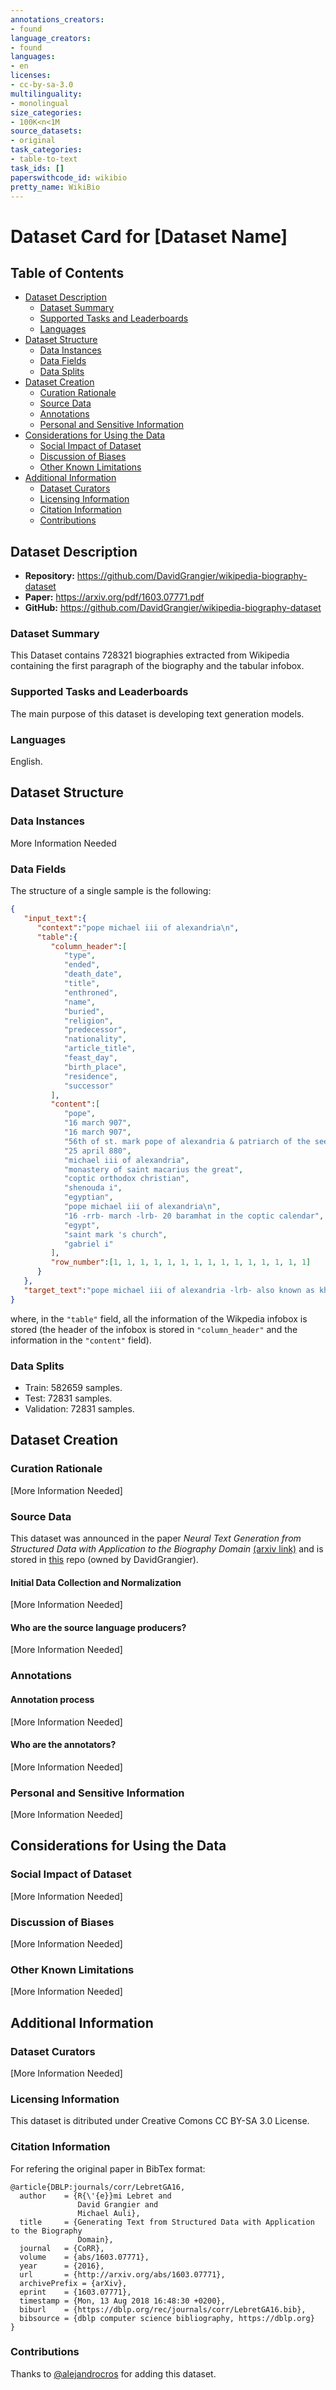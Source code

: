 ```yaml
---
annotations_creators:
- found
language_creators:
- found
languages:
- en
licenses:
- cc-by-sa-3.0
multilinguality:
- monolingual
size_categories:
- 100K<n<1M
source_datasets:
- original
task_categories:
- table-to-text
task_ids: []
paperswithcode_id: wikibio
pretty_name: WikiBio
---
```


# Dataset Card for [Dataset Name]

## Table of Contents
- [Dataset Description](#dataset-description)
  - [Dataset Summary](#dataset-summary)
  - [Supported Tasks and Leaderboards](#supported-tasks-and-leaderboards)
  - [Languages](#languages)
- [Dataset Structure](#dataset-structure)
  - [Data Instances](#data-instances)
  - [Data Fields](#data-fields)
  - [Data Splits](#data-splits)
- [Dataset Creation](#dataset-creation)
  - [Curation Rationale](#curation-rationale)
  - [Source Data](#source-data)
  - [Annotations](#annotations)
  - [Personal and Sensitive Information](#personal-and-sensitive-information)
- [Considerations for Using the Data](#considerations-for-using-the-data)
  - [Social Impact of Dataset](#social-impact-of-dataset)
  - [Discussion of Biases](#discussion-of-biases)
  - [Other Known Limitations](#other-known-limitations)
- [Additional Information](#additional-information)
  - [Dataset Curators](#dataset-curators)
  - [Licensing Information](#licensing-information)
  - [Citation Information](#citation-information)
  - [Contributions](#contributions)

## Dataset Description

- **Repository:** https://github.com/DavidGrangier/wikipedia-biography-dataset
- **Paper:** https://arxiv.org/pdf/1603.07771.pdf
- **GitHub:** https://github.com/DavidGrangier/wikipedia-biography-dataset

### Dataset Summary

This Dataset contains 728321 biographies extracted from Wikipedia containing the first paragraph of the biography and the tabular infobox.
### Supported Tasks and Leaderboards

The main purpose of this dataset is developing text generation models.

### Languages

English.

## Dataset Structure

### Data Instances

More Information Needed

### Data Fields

The structure of a single sample is the following:
```json
{
   "input_text":{
      "context":"pope michael iii of alexandria\n",
      "table":{
         "column_header":[
            "type",
            "ended",
            "death_date",
            "title",
            "enthroned",
            "name",
            "buried",
            "religion",
            "predecessor",
            "nationality",
            "article_title",
            "feast_day",
            "birth_place",
            "residence",
            "successor"
         ],
         "content":[
            "pope",
            "16 march 907",
            "16 march 907",
            "56th of st. mark pope of alexandria & patriarch of the see",
            "25 april 880",
            "michael iii of alexandria",
            "monastery of saint macarius the great",
            "coptic orthodox christian",
            "shenouda i",
            "egyptian",
            "pope michael iii of alexandria\n",
            "16 -rrb- march -lrb- 20 baramhat in the coptic calendar",
            "egypt",
            "saint mark 's church",
            "gabriel i"
         ],
         "row_number":[1, 1, 1, 1, 1, 1, 1, 1, 1, 1, 1, 1, 1, 1, 1]
      }
   },
   "target_text":"pope michael iii of alexandria -lrb- also known as khail iii -rrb- was the coptic pope of alexandria and patriarch of the see of st. mark -lrb- 880 -- 907 -rrb- .\nin 882 , the governor of egypt , ahmad ibn tulun , forced khail to pay heavy contributions , forcing him to sell a church and some attached properties to the local jewish community .\nthis building was at one time believed to have later become the site of the cairo geniza .\n"
}
```
where, in the `"table"` field, all the information of the Wikpedia infobox is stored (the header of the infobox is stored in `"column_header"` and the information in the `"content"` field).
### Data Splits

- Train: 582659 samples.
- Test: 72831 samples.
- Validation: 72831 samples.
## Dataset Creation

### Curation Rationale

[More Information Needed]

### Source Data
This dataset was announced in the paper <em>Neural Text Generation from Structured Data with Application to the Biography Domain</em> [(arxiv link)](https://arxiv.org/pdf/1603.07771.pdf) and is stored in [this](https://github.com/DavidGrangier/wikipedia-biography-dataset) repo (owned by DavidGrangier).
#### Initial Data Collection and Normalization

[More Information Needed]

#### Who are the source language producers?

[More Information Needed]

### Annotations

#### Annotation process

[More Information Needed]

#### Who are the annotators?

[More Information Needed]

### Personal and Sensitive Information

[More Information Needed]

## Considerations for Using the Data

### Social Impact of Dataset

[More Information Needed]

### Discussion of Biases

[More Information Needed]

### Other Known Limitations

[More Information Needed]

## Additional Information

### Dataset Curators

[More Information Needed]

### Licensing Information

This dataset is ditributed under Creative Comons CC BY-SA 3.0 License.
### Citation Information

For refering the original paper in BibTex format:

```
@article{DBLP:journals/corr/LebretGA16,
  author    = {R{\'{e}}mi Lebret and
               David Grangier and
               Michael Auli},
  title     = {Generating Text from Structured Data with Application to the Biography
               Domain},
  journal   = {CoRR},
  volume    = {abs/1603.07771},
  year      = {2016},
  url       = {http://arxiv.org/abs/1603.07771},
  archivePrefix = {arXiv},
  eprint    = {1603.07771},
  timestamp = {Mon, 13 Aug 2018 16:48:30 +0200},
  biburl    = {https://dblp.org/rec/journals/corr/LebretGA16.bib},
  bibsource = {dblp computer science bibliography, https://dblp.org}
}
```

### Contributions

Thanks to [@alejandrocros](https://github.com/alejandrocros) for adding this dataset.
